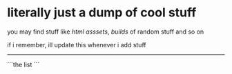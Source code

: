 # literally just a dump of cool stuff

you may find stuff like *html asssets*, *builds* of random stuff and so on

if i remember, ill update this whenever i add stuff

---

´´´the list
´´´
